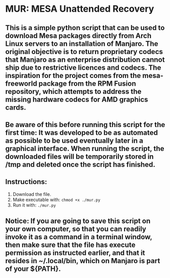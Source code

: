# MUR: MESA Unattended Recovery

## This is a simple python script that can be used to download Mesa packages directly from Arch Linux servers to an installation of Manjaro. The original objective is to return proprietary codecs that Manjaro as an enterprise distribution cannot ship due to restrictive licences and codecs. The inspiration for the project comes from the mesa-freeworld package from the RPM Fusion repository, which attempts to address the missing hardware codecs for AMD graphics cards.

## Be aware of this before running this script for the first time: It was developed to be as automated as possible to be used eventually later in a graphical interface. When running the script, the downloaded files will be temporarily stored in /tmp and deleted once the script has finished.

## Instructions:
1. Download the file.
2. Make executable with: `chmod +x ./mur.py`
3. Run it with: `./mur.py`

## Notice: If you are going to save this script on your own computer, so that you can readily invoke it as a command in a terminal window, then make sure that the file has execute permission as instructed earlier, and that it resides in ~/.local/bin, which on Manjaro is part of your ${PATH}.
